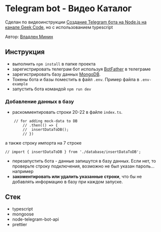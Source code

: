 # Telegram bot - Видео Каталог

Сделан по видеоинструкции [Создание Telegram бота на Node.js на канале Geek Code](https://www.youtube.com/playlist?list=PLhgRAQ8BwWFaxlkNNtO0NDPmaVO9txRg8), но с использованием typescript

Автор: [Владлен Минин](https://www.youtube.com/@VladilenMinin)

## Инструкция

- выполнить `npm install` в папке проекта
- зарегистрировать телеграм бот используя [BotFather](https://t.me/BotFather) в телеграме
- зарегистрировать базу данных [MongoDB](https://www.mongodb.com/). 
- Токены бота и базы поместить в файл `.env`. Пример файла в `.env-example`
- запустить бота командой `npm run dev`

### Добавление данных в базу
- раскомментировать строки 20-22 в файле `index.ts`.

```
	// for adding mock-data to DB
        // .then(() => {
        // 	insertDataToDB();
        // })
```
а также строку импорта на 7 строке
```
// import { insertDataToDB } from './database/insertDataToDB';
```
- перезапустить бота - данные запишутся в базу данных. Если нет, то проверьте строку подключения, возможно не был указан пароль... например
- **закоментировать или удалить указанные строки**, что бы не добавлять информацию в базу при каждом запуске. 

## Стек
- typescript
- mongoose
- node-telegram-bot-api
- prettier
